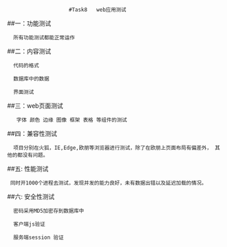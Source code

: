 						#Task8   web应用测试
  
  ##一：功能测试
  
	  所有功能测试都能正常运作
	  
  ##二：内容测试
  
	  代码的格式
	  
	  数据库中的数据
	  
	  界面测试
  ##三：web页面测试
  
	   字体 颜色 边缘 图像 框架 表格 等组件的测试
	   
  ##四：兼容性测试
  
	  项目分别在火狐，IE,Edge,欧朋等浏览器进行测试，除了在欧朋上页面布局有偏差外， 其他的都没有问题。
	  
  ##五: 性能测试
  
	 同时开1000个进程去测试，发现并发的能力良好，未有数据出错以及延迟加载的情况。
	 
  ##六: 安全性测试
  
	  密码采用MD5加密存到数据库中
	  
	  客户端js验证
	  
	  服务端session 验证
   


